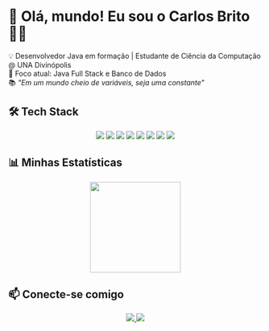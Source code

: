 # 👋 Olá, mundo! Eu sou o Carlos Brito 🧑‍💻

💡 Desenvolvedor Java em formação | Estudante de Ciência da Computação @ UNA Divinópolis  
🚧 Foco atual: Java Full Stack e Banco de Dados  
📚 *"Em um mundo cheio de variáveis, seja uma constante"*

## 🛠️ Tech Stack

<p align="center">
  <img src="https://img.shields.io/badge/Java-ED8B00?style=for-the-badge&logo=openjdk&logoColor=white"/>
  <img src="https://img.shields.io/badge/C%23-239120?style=for-the-badge&logo=c-sharp&logoColor=white"/>
  <img src="https://img.shields.io/badge/JavaScript-F7DF1E?style=for-the-badge&logo=javascript&logoColor=black"/>
  <img src="https://img.shields.io/badge/HTML5-E34F26?style=for-the-badge&logo=html5&logoColor=white"/>
  <img src="https://img.shields.io/badge/CSS3-1572B6?style=for-the-badge&logo=css3&logoColor=white"/>
  <img src="https://img.shields.io/badge/MySQL-4479A1?style=for-the-badge&logo=mysql&logoColor=white"/>
  <img src="https://img.shields.io/badge/Git-F05032?style=for-the-badge&logo=git&logoColor=white"/>
  <img src="https://img.shields.io/badge/IntelliJ_IDEA-000000?style=for-the-badge&logo=intellij-idea&logoColor=white"/>
</p>

## 📊 Minhas Estatísticas

<p align="center">
  <img height="180em" src="https://github-readme-stats.vercel.app/api/top-langs/?username=CBritoDev&layout=compact&langs_count=7&theme=dracula"/>
</p>

## 📫 Conecte-se comigo

<p align="center">
  <a href="https://www.linkedin.com/in/cbritodev/">
    <img src="https://img.shields.io/badge/LinkedIn-0077B5?style=for-the-badge&logo=linkedin&logoColor=white"/>
  </a>
  <a href="mailto:cbritodeveloper@gmail.com">
    <img src="https://img.shields.io/badge/Gmail-D14836?style=for-the-badge&logo=gmail&logoColor=white"/>
  </a>
</p>
